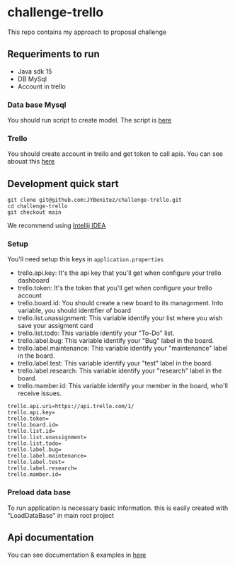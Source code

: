 # challenge-trello
This repo contains my approach to proposal challenge
## Requeriments to run
* Java sdk 15
* DB MySql
* Account in trello

### Data base Mysql
You should run script to create model. The script is [here](https://github.com/JYBenitez/challenge-trello/blob/c56e9f3ecee35ed0623871bbff42df93598ed7e3/src/main/resources/script/create-data-base#L1)

### Trello
You should create account in trello and get token to call apis. You can see abouat this [here](https://developer.atlassian.com/cloud/trello/guides/rest-api/api-introduction/)

## Development quick start

```
git clone git@github.com:JYBenitez/challenge-trello.git
cd challenge-trello
git checkout main
```
We recommend using [Intellij IDEA](https://www.jetbrains.com/es-es/idea/download/#section=windows)

### Setup
You'll need setup this keys in `application.properties`
* trello.api.key: It's the api key that you'll get when configure your trello dashboard
* trello.token:  It's the token that you'll get when configure your trello account
* trello.board.id: You should create a new board to its managnment. Into variable, you should identifier of board
* trello.list.unassignment: This variable identify your list where you wish save your assigment card
* trello.list.todo: This variable identify your "To-Do" list.
* trello.label.bug: This variable identify your "Bug" label in the board.
* trello.label.maintenance: This variable identify your "maintenance" label in the board.
* trello.label.test: This variable identify your "test" label in the board.
* trello.label.research: This variable identify your "research" label in the board.
* trello.mamber.id: This variable identify your member in the board, who'll receive issues.

```
trello.api.uri=https://api.trello.com/1/
trello.api.key=
trello.token=
trello.board.id=
trello.list.id=
trello.list.unassignment=
trello.list.todo=
trello.label.bug=
trello.label.maintenance=
trello.label.test=
trello.label.research=
trello.mamber.id=
```
### Preload data base
To run application is necessary basic information. this is easily created with "LoadDataBase" in main root project

## Api documentation
You can see documentation & examples in [here](https://documenter.getpostman.com/view/5634381/UVXqGDqA)
